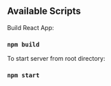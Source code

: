 ## Available Scripts

Build React App:
### `npm build`

To start server from root directory:

### `npm start`